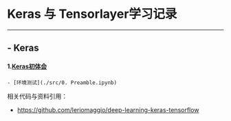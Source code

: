 # Keras 与 Tensorlayer学习记录
---

## - Keras

#### 1.[Keras初体会](./notes/k1.md)
	
	- [环境测试](./src/0. Preamble.ipynb)
相关代码与资料引用：

- https://github.com/leriomaggio/deep-learning-keras-tensorflow

